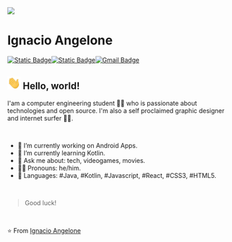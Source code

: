<img src="https://media.licdn.com/dms/image/D4D16AQHMCNvxXDnxrw/profile-displaybackgroundimage-shrink_350_1400/0/1706207188213?e=1711584000&v=beta&t=icxclU0jbCV5-f1HrvselWn-HxXDlupCoobsu-7FWDo" width="" />

# Ignacio Angelone
[![Static Badge](https://img.shields.io/badge/-a?style=for-the-badge&logo=x&logoColor=white&label=%40LHARZE%20&labelColor=black&color=black&link=https%3A%2F%2Ftwitter.com%2FCugucyfdhddtx)](https://twitter.com/Cugucyfdhddtx)[![Static Badge](https://img.shields.io/badge/-a?style=for-the-badge&logo=linkedin&logoColor=white&label=%40IGNACIO%20ANGELONE&labelColor=%230e76a8&color=%230e76a8&link=https%3A%2F%2Ftwitter.com%2FCugucyfdhddtx)](https://linkedin.com/in/IgnacioAngelone)[![Gmail Badge](https://img.shields.io/badge/-iangel.oned@gmail.com-c14438?style=for-the-badge&logo=Gmail&logoColor=white&link=mailto:kraghav123@gmail.com)](mailto:iangel.oned@gmail.com)

## <img src="https://raw.githubusercontent.com/ABSphreak/ABSphreak/master/gifs/Hi.gif" width="30px" /> Hello, world!
I'am a computer engineering student 👨‍💻 who is passionate about technologies and open source. I'm also a self proclaimed graphic designer and internet surfer 🏄‍♂️. 

<br>

- 🔭 I’m currently working on Android Apps.
- 🌱 I’m currently learning Kotlin.
- 💬 Ask me about: tech, videogames, movies.
- 🧒🏽 Pronouns: he/him.
- 🚀 Languages: #Java, #Kotlin, #Javascript, #React, #CSS3, #HTML5.

<br>

> Good luck!

<br>

⭐️ From [Ignacio Angelone](https://github.com/IgnacioAngelone)
